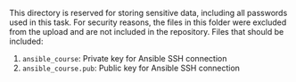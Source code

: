 This directory is reserved for storing sensitive data, including all passwords used in this task. For security reasons, the files in this folder were excluded from the upload and are not included in the repository.
Files that should be included:
1. `ansible_course`: Private key for Ansible SSH connection
2. `ansible_course.pub`: Public key for Ansible SSH connection
